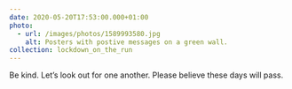 ```yaml
---
date: 2020-05-20T17:53:00.000+01:00
photo:
  - url: /images/photos/1589993580.jpg
    alt: Posters with postive messages on a green wall.
collection: lockdown_on_the_run
---
```

Be kind. Let’s look out for one another. Please believe these days will pass.
